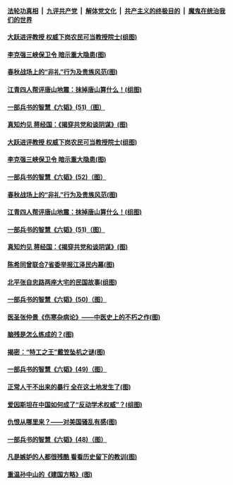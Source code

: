 

####  [法轮功真相](../../../../basic/blob/master/README.md?t=06150002) &nbsp;|&nbsp; [九评共产党](../../../../9ping.md/blob/master/README.md?t=06150002) &nbsp;|&nbsp; [解体党文化](../../../../jtdwh.md/blob/master/README.md?t=06150002)  &nbsp;|&nbsp; [共产主义的终极目的](../../../../gczydzjmd.md/blob/master/README.md?t=06150002) &nbsp;|&nbsp; [魔鬼在统治我们的世界](../../../../mgztzwmdsj.md/blob/master/README.md?t=06150002) 

#### [大跃进评教授 权威下岗农民可当教授院士(组图)](../pages/p6/936114.md?t=06150002) 

#### [李克强三峡保卫令 暗示重大隐患(图)](../pages/p6/936488.md?t=06150002) 

#### [春秋战场上的“非礼”行为及贵族风范(图)](../pages/p6/934478.md?t=06150002) 

#### [江青四人帮评唐山地震：抹掉唐山算什么！(组图)](../pages/p6/935987.md?t=06150002) 

#### [一部兵书的智慧《六韬》(51)（图）](../pages/p6/931142.md?t=06150002) 

#### [真知灼见 蒋经国：《揭穿共党和谈阴谋》(图)](../pages/p6/934950.md?t=06150002) 

#### [大跃进评教授 权威下岗农民可当教授院士(组图)](../pages/p6/936114.md?t=06150002) 

#### [李克强三峡保卫令 暗示重大隐患(图)](../pages/p6/936488.md?t=06150002) 

#### [一部兵书的智慧《六韬》(52)（图）](../pages/p6/931144.md?t=06150002) 

#### [春秋战场上的“非礼”行为及贵族风范(图)](../pages/p6/934478.md?t=06150002) 

#### [江青四人帮评唐山地震：抹掉唐山算什么！(组图)](../pages/p6/935987.md?t=06150002) 

#### [一部兵书的智慧《六韬》(51)（图）](../pages/p6/931142.md?t=06150002) 

#### [真知灼见 蒋经国：《揭穿共党和谈阴谋》(图)](../pages/p6/934950.md?t=06150002) 

#### [陈希同曾联合7省委举报江泽民内幕(图)](../pages/p6/934251.md?t=06150002) 

#### [北平张自忠路两座大宅的民国故事(组图)](../pages/p6/935701.md?t=06150002) 

#### [一部兵书的智慧《六韬》(50)（图）](../pages/p6/931141.md?t=06150002) 

#### [医圣张仲景《伤寒杂病论》——中医史上的不朽之作(图)](../pages/p6/935700.md?t=06150002) 

#### [脑残是怎么练成的？(图)](../pages/p6/935825.md?t=06150002) 

#### [揭密：“特工之王”戴笠坠机之谜(图)](../pages/p6/934061.md?t=06150002) 

#### [一部兵书的智慧《六韬》(49)（图）](../pages/p6/931137.md?t=06150002) 

#### [正常人干不出来的暴行 全在这土地发生了(图)](../pages/p6/935545.md?t=06150002) 

#### [爱因斯坦在中国如何成了“反动学术权威”？(组图)](../pages/p6/935484.md?t=06150002) 

#### [仇恨从哪里来？——对美国骚乱有感(图)](../pages/p6/936052.md?t=06150002) 

#### [一部兵书的智慧《六韬》(48)（图）](../pages/p6/931127.md?t=06150002) 

#### [凡是嫉妒的人都很残酷 看看历史留下的教训(图)](../pages/p6/934493.md?t=06150002) 

#### [重温孙中山的《建国方略》(图)](../pages/p6/935482.md?t=06150002) 

